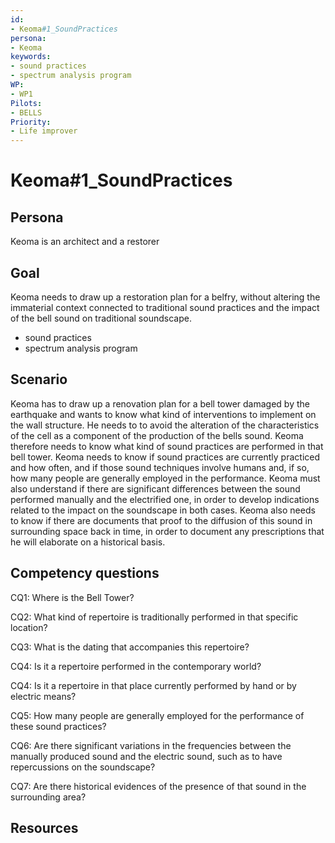 ```yaml
---
id: 
- Keoma#1_SoundPractices
persona: 
- Keoma
keywords: 
- sound practices
- spectrum analysis program
WP:
- WP1
Pilots:
- BELLS
Priority:
- Life improver
---
```

# Keoma#1_SoundPractices

## Persona

Keoma is an architect and a restorer
## Goal 

Keoma needs to draw up a restoration plan for a belfry, without altering the immaterial context connected to traditional sound practices and the impact of the bell sound on traditional soundscape.
- sound practices
- spectrum analysis program

## Scenario  

Keoma has to draw up a renovation plan for a bell tower damaged by the earthquake and wants to know what kind of interventions to implement on the wall structure. He needs to to avoid the alteration of the characteristics of the cell as a component of the production of the bells sound. Keoma therefore needs to know what kind of sound practices are performed in that bell tower. Keoma needs to know if sound practices are currently practiced and how often, and if those sound techniques involve humans and, if so, how many people are generally employed in the performance. Keoma must also understand if there are significant differences between the sound performed manually and the electrified one, in order to develop indications related to the impact on the soundscape in both cases. Keoma also needs to know if there are documents that proof to the diffusion of this sound in surrounding space back in time, in order to document any prescriptions that he will elaborate on a historical basis.

## Competency questions 

CQ1: Where is the Bell Tower?

CQ2: What kind of repertoire is traditionally performed in that specific location?

CQ3: What is the dating that accompanies this repertoire?

CQ4: Is it a repertoire performed in the contemporary world?

CQ4: Is it a repertoire in that place currently performed by hand or by electric means?

CQ5: How many people are generally employed for the performance of these sound practices?

CQ6: Are there significant variations in the frequencies between the manually produced sound and the electric sound, such as to have repercussions on the soundscape?

CQ7: Are there historical evidences of the presence of that sound in the surrounding area?

## Resources
